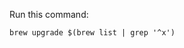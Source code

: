 <!--
.. title: how upgrade brew packages starting from letter X
.. slug: how-upgrade-brew-packages-starting-from-letter-x
.. date: 2025-07-14 16:42:01 UTC+02:00
.. tags: brew,linux,shell,bash,zsh
.. category: brew
.. link: 
.. description: 
.. type: text
-->

Run this command:
```shell
brew upgrade $(brew list | grep '^x')
```
